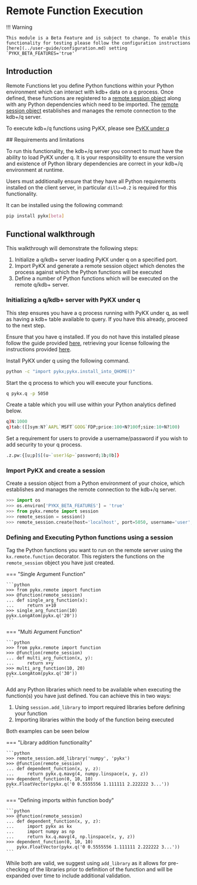 # Remote Function Execution

!!! Warning

	This module is a Beta Feature and is subject to change. To enable this functionality for testing please follow the configuration instructions [here](../user-guide/configuration.md) setting `PYKX_BETA_FEATURES='true'`

## Introduction

Remote Functions let you define Python functions within your Python environment which can interact with kdb+ data on a q process. Once defined, these functions are registered to a [remote session object]() along with any Python dependencies which need to be imported. The [remote session object]() establishes and manages the remote connection to the kdb+/q server.

To execute kdb+/q functions using PyKX, please see [PyKX under q](../pykx-under-q/intro.html)

## Requirements and limitations

To run this functionality, the kdb+/q server you connect to must have the ability to load PyKX under q. It is your responsibility to ensure the version and existence of Python library dependencies are correct in your kdb+/q environment at runtime. 

Users must additionally ensure that they have all Python requirements installed on the client server, in particular `dill>=0.2` is required for this functionality.

It can be installed using the following command:

```bash
pip install pykx[beta]
```

## Functional walkthrough

This walkthrough will demonstrate the following steps:

1. Initialize a q/kdb+ server loading PyKX under q on a specified port.
1. Import PyKX and generate a remote session object which denotes the process against which the Python functions will be executed
1. Define a number of Python functions which will be executed on the remote q/kdb+ server.

### Initializing a q/kdb+ server with PyKX under q

This step ensures you have a q process running with PyKX under q, as well as having a kdb+ table available to query. If you have this already, proceed to the next step.

Ensure that you have q installed. If you do not have this installed please follow the guide provided [here](https://code.kx.com/q/learn/install/), retrieving your license following the instructions provided [here](https://kx.com/kdb-insights-personal-edition-license-download).

Install PyKX under q using the following command.

```bash
python -c "import pykx;pykx.install_into_QHOME()"
```

Start the q process to which you will execute your functions.

```bash
q pykx.q -p 5050
```

Create a table which you will use within your Python analytics defined below.

```q
q)N:1000
q)tab:([]sym:N?`AAPL`MSFT`GOOG`FDP;price:100+N?100f;size:10+N?100)
```

Set a requirement for users to provide a username/password if you wish to add security to your q process.

```q
.z.pw:{[u;p]$[(u~`user)&p~`password;1b;0b]}
```

### Import PyKX and create a session

Create a session object from a Python environment of your choice, which establishes and manages the remote connection to the kdb+/q server.

```python
>>> import os
>>> os.environ['PYKX_BETA_FEATURES'] = 'true'
>>> from pykx.remote import session
>>> remote_session = session()
>>> remote_session.create(host='localhost', port=5050, username='user', password='password')
```

### Defining and Executing Python functions using a session

Tag the Python functions you want to run on the remote server using the `kx.remote.function` decorator. This registers the functions on the `remote_session` object you have just created. 

=== "Single Argument Function"

	```python
	>>> from pykx.remote import function
	>>> @function(remote_session)
	... def single_arg_function(x):
	...     return x+10
	>>> single_arg_function(10)
	pykx.LongAtom(pykx.q('20'))
	```

=== "Multi Argument Function"

	```python
	>>> from pykx.remote import function
	>>> @function(remote_session)
	... def multi_arg_function(x, y):
	...     return x+y
	>>> multi_arg_function(10, 20)
	pykx.LongAtom(pykx.q('30'))
	```

Add any Python libraries which need to be available when executing the function(s) you have just defined. You can achieve this in two ways:

1. Using `session.add_library` to import required libraries before defining your function
1. Importing libraries within the body of the function being executed

Both examples can be seen below

=== "Library addition functionality"

	```python
	>>> remote_session.add_library('numpy', 'pykx')
	>>> @function(remote_session)
	... def dependent_function(x, y, z):
	...     return pykx.q.mavg(4, numpy.linspace(x, y, z))
	>>> dependent_function(0, 10, 10)
	pykx.FloatVector(pykx.q('0 0.5555556 1.111111 2.222222 3...'))
	```

=== "Defining imports within function body"

	```python
	>>> @function(remote_session)
	... def dependent_function(x, y, z):
	...     import pykx as kx
	...     import numpy as np
	...     return kx.q.mavg(4, np.linspace(x, y, z))
	>>> dependent_function(0, 10, 10)
        pykx.FloatVector(pykx.q('0 0.5555556 1.111111 2.222222 3...'))
	```

While both are valid, we suggest using `add_library` as it allows for pre-checking of the libraries prior to definition of the function and will be expanded over time to include additional validation.
